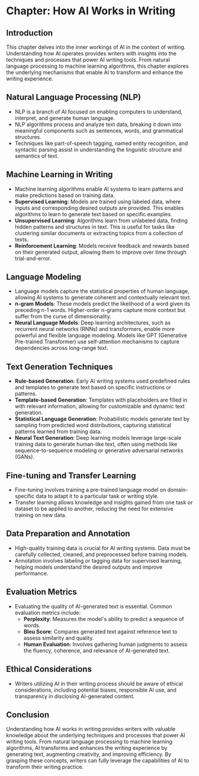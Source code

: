 Chapter: How AI Works in Writing
================================

Introduction
------------

This chapter delves into the inner workings of AI in the context of writing. Understanding how AI operates provides writers with insights into the techniques and processes that power AI writing tools. From natural language processing to machine learning algorithms, this chapter explores the underlying mechanisms that enable AI to transform and enhance the writing experience.

Natural Language Processing (NLP)
---------------------------------

* NLP is a branch of AI focused on enabling computers to understand, interpret, and generate human language.
* NLP algorithms process and analyze text data, breaking it down into meaningful components such as sentences, words, and grammatical structures.
* Techniques like part-of-speech tagging, named entity recognition, and syntactic parsing assist in understanding the linguistic structure and semantics of text.

Machine Learning in Writing
---------------------------

* Machine learning algorithms enable AI systems to learn patterns and make predictions based on training data.
* **Supervised Learning**: Models are trained using labeled data, where inputs and corresponding desired outputs are provided. This enables algorithms to learn to generate text based on specific examples.
* **Unsupervised Learning**: Algorithms learn from unlabeled data, finding hidden patterns and structures in text. This is useful for tasks like clustering similar documents or extracting topics from a collection of texts.
* **Reinforcement Learning**: Models receive feedback and rewards based on their generated output, allowing them to improve over time through trial-and-error.

Language Modeling
-----------------

* Language models capture the statistical properties of human language, allowing AI systems to generate coherent and contextually relevant text.
* **n-gram Models**: These models predict the likelihood of a word given its preceding n-1 words. Higher-order n-grams capture more context but suffer from the curse of dimensionality.
* **Neural Language Models**: Deep learning architectures, such as recurrent neural networks (RNNs) and transformers, enable more powerful and flexible language modeling. Models like GPT (Generative Pre-trained Transformer) use self-attention mechanisms to capture dependencies across long-range text.

Text Generation Techniques
--------------------------

* **Rule-based Generation**: Early AI writing systems used predefined rules and templates to generate text based on specific instructions or patterns.
* **Template-based Generation**: Templates with placeholders are filled in with relevant information, allowing for customizable and dynamic text generation.
* **Statistical Language Generation**: Probabilistic models generate text by sampling from predicted word distributions, capturing statistical patterns learned from training data.
* **Neural Text Generation**: Deep learning models leverage large-scale training data to generate human-like text, often using methods like sequence-to-sequence modeling or generative adversarial networks (GANs).

Fine-tuning and Transfer Learning
---------------------------------

* Fine-tuning involves training a pre-trained language model on domain-specific data to adapt it to a particular task or writing style.
* Transfer learning allows knowledge and insights gained from one task or dataset to be applied to another, reducing the need for extensive training on new data.

Data Preparation and Annotation
-------------------------------

* High-quality training data is crucial for AI writing systems. Data must be carefully collected, cleaned, and preprocessed before training models.
* Annotation involves labeling or tagging data for supervised learning, helping models understand the desired outputs and improve performance.

Evaluation Metrics
------------------

* Evaluating the quality of AI-generated text is essential. Common evaluation metrics include:
  * **Perplexity**: Measures the model's ability to predict a sequence of words.
  * **Bleu Score**: Compares generated text against reference text to assess similarity and quality.
  * **Human Evaluation**: Involves gathering human judgments to assess the fluency, coherence, and relevance of AI-generated text.

Ethical Considerations
----------------------

* Writers utilizing AI in their writing process should be aware of ethical considerations, including potential biases, responsible AI use, and transparency in disclosing AI-generated content.

Conclusion
----------

Understanding how AI works in writing provides writers with valuable knowledge about the underlying techniques and processes that power AI writing tools. From natural language processing to machine learning algorithms, AI transforms and enhances the writing experience by generating text, augmenting creativity, and improving efficiency. By grasping these concepts, writers can fully leverage the capabilities of AI to transform their writing practice.
